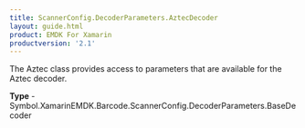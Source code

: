 ```yaml
---
title: ScannerConfig.DecoderParameters.AztecDecoder
layout: guide.html 
product: EMDK For Xamarin 
productversion: '2.1' 
---
```

The Aztec class provides access to parameters that are available for the Aztec decoder.

**Type** - Symbol.XamarinEMDK.Barcode.ScannerConfig.DecoderParameters.BaseDecoder



